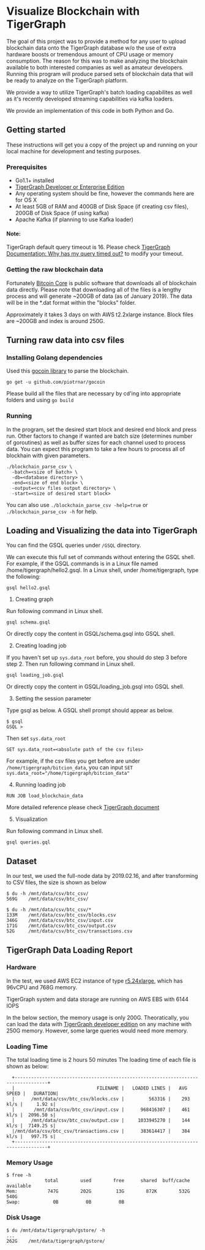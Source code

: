 # Visualize Blockchain with TigerGraph

The goal of this project was to provide a method for any user to upload blockchain data onto the TigerGraph database w/o the use of extra hardware boosts or tremendous amount of CPU usage or memory consumption. The reason for this was to make analyzing the blockchain available to both interested companies as well as amateur developers. Running this program will produce parsed sets of blockchain data that will be ready to analyze on the TigerGraph platform.

We provide a way to utilize TigerGraph's batch loading capabilites as well as it's recently developed streaming capabilities via kafka loaders.

We provide an implementation of this code in both Python and Go.

## Getting started

These instructions will get you a copy of the project up and running on your local machine for development and testing purposes.

### Prerequisites

* Go1.1+ installed
* [TigerGraph Developer or Enterprise Edition](https://www.tigergraph.com/download/)
* Any operating system should be fine, however the commands here are for OS X
* At least 5GB of RAM and 400GB of Disk Space (if creating csv files), 200GB of Disk Space (if using kafka)
* Apache Kafka (if planning to use Kafka loader)

#### Note:
TigerGraph default query timeout is 16. Please check [TigerGraph Documentation: Why has my query timed out?](https://docs.tigergraph.com/admin/admin-guide/system-administration-faqs#TigerGraphSystemAdministrationFAQs-Whyhasmyrequesttimedout?) to modify your timeout.

### Getting the raw blockchain data

Fortunately [Bitcoin Core](https://bitcoin.org/en/download) is public software that downloads all of blockchain data directly. Please note that downloading all of the files is a lengthy process and will generate ~200GB of data (as of January 2019). The data will be in the *.dat format within the "blocks" folder.

Approximately it takes 3 days on with AWS t2.2xlarge instance. Block files are ~200GB and index is around 250G.

## Turning raw data into csv files

### Installing Golang dependencies

Used this [gocoin library](github.com/piotrnar/gocoin) to parse the blockchain. 

```
go get -u github.com/piotrnar/gocoin
```

Please build all the files that are necessary by cd'ing into appropriate folders and using `go build`

### Running

In the program, set the desired start block and desired end block and press run. Other factors to change if wanted are batch size (determines number of goroutines) as well as buffer sizes for each channel used to process data. You can expect this program to take a few hours to process all of blockhain with given parameters.

```
./blockchain_parse_csv \
  -batch=<size of batch> \
  -db=<database directory> \
  -end=<size of end block> \
  -output=<csv files output directory> \
  -start=<size of desired start block>
```
You can also use `./blockchain_parse_csv -help=true` or `./blockchain_parse_csv -h` for help.


## Loading and Visualizing the data into TigerGraph

You can find the GSQL queries under `/GSQL` directory. 

We can execute this full set of commands without entering the GSQL shell. For example, if the GSQL commands is in a Linux file named /home/tigergraph/hello2.gsql. In a Linux shell, under /home/tigergraph, type the following:

```
gsql hello2.gsql
```

1. Creating graph

Run following command in Linux shell.

```
gsql schema.gsql
```

Or directly copy the content in GSQL/schema.gsql into GSQL shell.

2. Creating loading job

If you haven't set up `sys.data_root` before, you should do step 3 before step 2. Then run following command in Linux shell.

```
gsql loading_job.gsql
```

Or directly copy the content in GSQL/loading_job.gsql into GSQL shell.


3. Setting the session parameter

Type gsql as below. A GSQL shell prompt should appear as below.

```
$ gsql 
GSQL >
```
Then set `sys.data_root`

```
SET sys.data_root=<absolute path of the csv files>
```

For example, if the csv files you get before are under `/home/tigergraph/bitcion_data`, you can input `SET sys.data_root="/home/tigergraph/bitcion_data"`

4. Running loading job 

```
RUN JOB load_blockchain_data
```
More detailed reference please check [TigerGraph document](https://docs.tigergraph.com/dev/gsql-ref/ddl-and-loading/creating-a-loading-job)

5. Visualization

Run following command in Linux shell.

```
gsql queries.gql
```

## Dataset
In our test, we used the full-node data by 2019.02.16, and after transforming to CSV files, the size is shown as below
```
$ du -h /mnt/data/csv/btc_csv/
569G    /mnt/data/csv/btc_csv/

$ du -h /mnt/data/csv/btc_csv/*
133M    /mnt/data/csv/btc_csv/blocks.csv
346G    /mnt/data/csv/btc_csv/input.csv
171G    /mnt/data/csv/btc_csv/output.csv
52G     /mnt/data/csv/btc_csv/transactions.csv
```
## TigerGraph Data Loading Report
### Hardware
In the test, we used AWS EC2 instance of type [r5.24xlarge](https://aws.amazon.com/ec2/instance-types/r5/), which has 96vCPU and 768G memory.

TigerGraph system and data storage are running on AWS EBS with 6144 IOPS

In the below section, the memory usage is only 200G. Theoratically, you can load the data with [TigerGraph developer edition](https://www.tigergraph.com/developer/) on any machine with 250G memory. However, some large queries would need more memory.

### Loading Time
The total loading time is 2 hours 50 minutes
The loading time of each file is shown as below:
```
  +----------------------------------------------------------------------------------+
  |                              FILENAME |   LOADED LINES |   AVG SPEED |   DURATION|
  |      /mnt/data/csv/btc_csv/blocks.csv |         563316 |    293 kl/s |     1.92 s|
  |       /mnt/data/csv/btc_csv/input.csv |      968416307 |    461 kl/s |  2096.50 s|
  |      /mnt/data/csv/btc_csv/output.csv |     1033945270 |    144 kl/s |  7149.25 s|
  |/mnt/data/csv/btc_csv/transactions.csv |      383614417 |    384 kl/s |   997.75 s|
  +----------------------------------------------------------------------------------+
```

### Memory Usage
```
$ free -h
              total        used        free      shared  buff/cache   available
Mem:           747G        202G         13G        872K        532G        540G
Swap:            0B          0B          0B
```

### Disk Usage
```
$ du /mnt/data/tigergraph/gstore/ -h
...
262G    /mnt/data/tigergraph/gstore/
```
